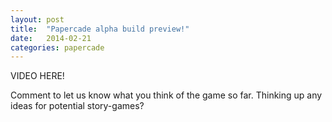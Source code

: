 ```yaml
---
layout: post
title:  "Papercade alpha build preview!"
date:   2014-02-21
categories: papercade
---
```


VIDEO HERE!

Comment to let us know what you think of the game so far. Thinking up any ideas
for potential story-games?
